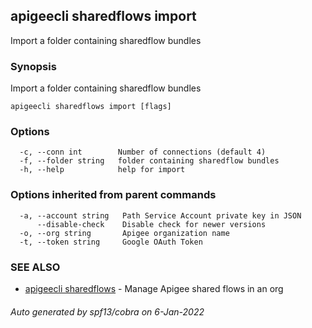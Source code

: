 ## apigeecli sharedflows import

Import a folder containing sharedflow bundles

### Synopsis

Import a folder containing sharedflow bundles

```
apigeecli sharedflows import [flags]
```

### Options

```
  -c, --conn int        Number of connections (default 4)
  -f, --folder string   folder containing sharedflow bundles
  -h, --help            help for import
```

### Options inherited from parent commands

```
  -a, --account string   Path Service Account private key in JSON
      --disable-check    Disable check for newer versions
  -o, --org string       Apigee organization name
  -t, --token string     Google OAuth Token
```

### SEE ALSO

* [apigeecli sharedflows](apigeecli_sharedflows.md)	 - Manage Apigee shared flows in an org

###### Auto generated by spf13/cobra on 6-Jan-2022
